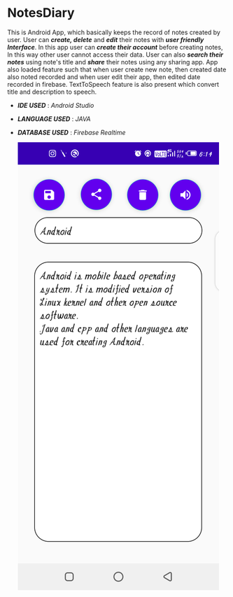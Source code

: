 # NotesDiary

This is Android App, which basically keeps the record of notes created by user.
User can ***create, delete*** and ***edit*** their notes with ***user friendly Interface***. 
In this app user can ***create their account*** before creating notes, In this way other user cannot access their data.
User can also ***search their notes*** using note's title and ***share*** their notes using any sharing app.
App also loaded feature such that when user create new note, then created date also noted recorded and when user edit their app, then edited date recorded in firebase.
TextToSpeech feature is also present which convert title and description to speech.

* ***IDE USED*** : *Android Studio*
* ***LANGUAGE USED*** : *JAVA*
* ***DATABASE USED*** : *Firebase Realtime*

	![](images/img1.png)
